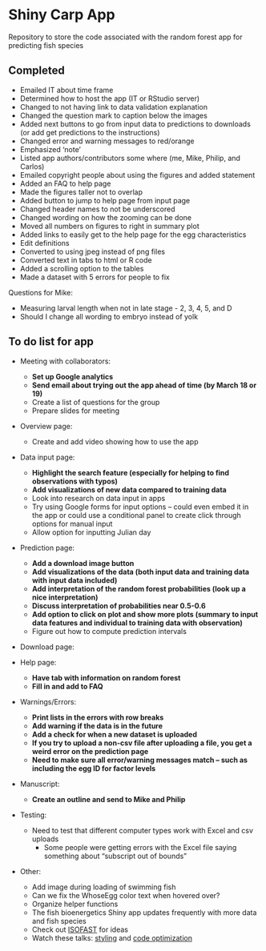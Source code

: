 
# Shiny Carp App

Repository to store the code associated with the random forest app for
predicting fish species

## Completed

  - Emailed IT about time frame
  - Determined how to host the app (IT or RStudio server)
  - Changed to not having link to data validation explanation
  - Changed the question mark to caption below the images
  - Added next buttons to go from input data to predictions to downloads
    (or add get predictions to the instructions)
  - Changed error and warning messages to red/orange
  - Emphasized ‘note’
  - Listed app authors/contributors some where (me, Mike, Philip, and
    Carlos)
  - Emailed copyright people about using the figures and added statement
  - Added an FAQ to help page
  - Made the figures taller not to overlap
  - Added button to jump to help page from input page
  - Changed header names to not be underscored
  - Changed wording on how the zooming can be done
  - Moved all numbers on figures to right in summary plot
  - Added links to easily get to the help page for the egg
    characteristics
  - Edit definitions
  - Converted to using jpeg instead of png files
  - Converted text in tabs to html or R code
  - Added a scrolling option to the tables
  - Made a dataset with 5 errors for people to fix

Questions for Mike:

  - Measuring larval length when not in late stage - 2, 3, 4, 5, and D
  - Should I change all wording to embryo instead of yolk

## To do list for app

  - Meeting with collaborators:
    
      - **Set up Google analytics**
      - **Send email about trying out the app ahead of time (by March 18
        or 19)**
      - Create a list of questions for the group
      - Prepare slides for meeting

  - Overview page:
    
      - Create and add video showing how to use the app

  - Data input page:
    
      - **Highlight the search feature (especially for helping to find
        observations with typos)**
      - **Add visualizations of new data compared to training data**
      - Look into research on data input in apps
      - Try using Google forms for input options – could even embed it
        in the app or could use a conditional panel to create click
        through options for manual input
      - Allow option for inputting Julian day

  - Prediction page:
    
      - **Add a download image button**
      - **Add visualizations of the data (both input data and training
        data with input data included)**
      - **Add interpretation of the random forest probabilities (look up
        a nice interpretation)**
      - **Discuss interpretation of probabilities near 0.5-0.6**
      - **Add option to click on plot and show more plots (summary to
        input data features and individual to training data with
        observation)**
      - Figure out how to compute prediction intervals

  - Download page:

  - Help page:
    
      - **Have tab with information on random forest**
      - **Fill in and add to FAQ**

  - Warnings/Errors:
    
      - **Print lists in the errors with row breaks**
      - **Add warning if the data is in the future**
      - **Add a check for when a new dataset is uploaded**
      - **If you try to upload a non-csv file after uploading a file,
        you get a weird error on the prediction page**
      - **Need to make sure all error/warning messages match – such as
        including the egg ID for factor levels**

  - Manuscript:
    
      - **Create an outline and send to Mike and Philip**

  - Testing:
    
      - Need to test that different computer types work with Excel and
        csv uploads
          - Some people were getting errors with the Excel file saying
            something about “subscript out of bounds”

  - Other:
    
      - Add image during loading of swimming fish
      - Can we fix the WhoseEgg color text when hovered over?
      - Organize helper functions
      - The fish bioenergetics Shiny app updates frequently with more
        data and fish species
      - Check out
        [ISOFAST](https://analytics.iasoybeans.com/cool-apps/ISOFAST/)
        for ideas
      - Watch these talks:
        [styling](https://rstudio.com/resources/rstudioconf-2020/styling-shiny-apps-with-sass-and-bootstrap-4/)
        and [code
        optimization](https://rstudio.com/resources/webinars/scaling-shiny-apps-with-asynchronous-programming/)
